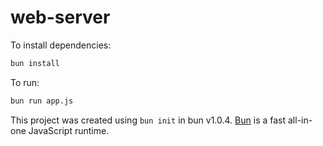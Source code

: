# web-server

To install dependencies:

```bash
bun install
```

To run:

```bash
bun run app.js
```

This project was created using `bun init` in bun v1.0.4. [Bun](https://bun.sh) is a fast all-in-one JavaScript runtime.
